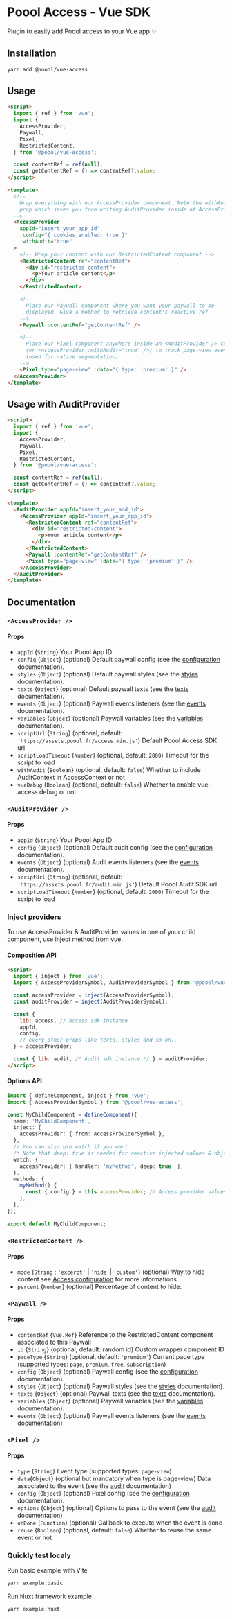 # Poool Access - Vue SDK

Plugin to easily add Poool access to your Vue app ✨

## Installation

```bash
yarn add @poool/vue-access
```

## Usage

```html
<script>
  import { ref } from 'vue';
  import {
    AccessProvider,
    Paywall,
    Pixel,
    RestrictedContent,
  } from '@poool/vue-access';

  const contentRef = ref(null);
  const getContentRef = () => contentRef?.value;
</script>

<template>
  <!--
    Wrap everything with our AccessProvider component. Note the withAudit
    prop which saves you from writing AuditProvider inside of AccessProvider
  -->
  <AccessProvider
    appId="insert_your_app_id"
    :config="{ cookies_enabled: true }"
    :withAudit="true"
  >
    <!-- Wrap your content with our RestrictedContent component -->
    <RestrictedContent ref="contentRef">
      <div id="restricted-content">
        <p>Your article content</p>
      </div>
    </RestrictedContent>

    <!--
      Place our Paywall component where you want your paywall to be
      displayed. Give a method to retrieve content's reactive ref
    -->
    <Paywall :contentRef="getContentRef" />

    <!--
      Place our Pixel component anywhere inside an <AuditProvider /> component
      (or <AccessProvider :withAudit="true" />) to track page-view events
      (used for native segmentation)
    -->
    <Pixel type="page-view" :data="{ type: 'premium' }" />
  </AccessProvider>
</template>
```

## Usage with AuditProvider

```html
<script>
  import { ref } from 'vue';
  import {
    AccessProvider,
    Paywall,
    Pixel,
    RestrictedContent,
  } from '@poool/vue-access';

  const contentRef = ref(null);
  const getContentRef = () => contentRef?.value;
</script>

<template>
  <AuditProvider appId="insert_your_add_id">
    <AccessProvider appId="insert_your_app_id">
      <RestrictedContent ref="contentRef">
        <div id="restricted-content">
          <p>Your article content</p>
        </div>
      </RestrictedContent>
      <Paywall :contentRef="getContentRef" />
      <Pixel type="page-view" :data="{ type: 'premium' }" />
    </AccessProvider>
  </AuditProvider>
</template>
```

## Documentation

### `<AccessProvider />`

#### Props

- `appId` {`String`} Your Poool App ID
- `config` {`Object`} (optional) Default paywall config (see the [configuration](https://poool.dev/docs/javascript/access/configuration) documentation).
- `styles` {`Object`} (optional) Default paywall styles (see the [styles](https://poool.dev//docs/javascript/access/appearances) documentation).
- `texts` {`Object`} (optional) Default paywall texts (see the [texts](https://poool.dev/docs/javascript/access/texts) documentation).
- `events` {`Object`} (optional) Paywall events listeners (see the [events](https://poool.dev/docs/javascript/access/events) documentation).
- `variables` {`Object`} (optional) Paywall variables (see the [variables](https://poool.dev/docs/javascript/access/variables) documentation).
- `scriptUrl` {`String`} (optional, default: `'https://assets.poool.fr/access.min.js'`) Default Poool Access SDK url
- `scriptLoadTimeout` {`Number`} (optional, default: `2000`) Timeout for the script to load
- `withAudit` {`Boolean`} (optional, default: `false`) Whether to include AuditContext in AccessContext or not
- `vueDebug` {`Boolean`} (optional, default: `false`) Whether to enable vue-access debug or not

### `<AuditProvider />`

#### Props

- `appId` {`String`} Your Poool App ID
- `config` {`Object`} (optional) Default audit config (see the [configuration](https://poool.dev/docs/javascript/audit/configuration) documentation).
- `events` {`Object`} (optional) Audit events listeners (see the [events](https://poool.dev/docs/javascript/audit/events) documentation).
- `scriptUrl` {`String`} (optional, default: `'https://assets.poool.fr/audit.min.js'`) Default Poool Audit SDK url
- `scriptLoadTimeout` {`Number`} (optional, default: `2000`) Timeout for the script to load


### Inject providers

To use AccessProvider & AuditProvider values in one of your child component,
use inject method from vue.

#### Composition API

```html
<script>
  import { inject } from 'vue';
  import { AccessProviderSymbol, AuditProviderSymbol } from '@poool/vue-access';

  const accessProvider = inject(AccessProviderSymbol);
  const auditProvider = inject(AuditProviderSymbol);

  const {
    lib: access, // Access sdk instance
    appId,
    config,
    // every other props like texts, styles and so on..
  } = accessProvider;

  const { lib: audit, /* Audit sdk instance */ } = auditProvider;
</script>
```

#### Options API

```ts
import { defineComponent, inject } from 'vue';
import { AccessProviderSymbol } from '@poool/vue-access';

const MyChildComponent = defineComponent({
  name: 'MyChildComponent',
  inject: {
    accessProvider: { from: AccessProviderSymbol },
  },
  // You can also use watch if you want
  /* Note that deep: true is needed for reactive injected values & objects */
  watch: {
    accessProvider: { handler: 'myMethod', deep: true  },
  },
  methods: {
    myMethod() {
      const { config } = this.accessProvider; // Access provider values
    },
  },
});

export default MyChildComponent;
```

### `<RestrictedContent />`

#### Props

- `mode` {`String` : `'excerpt'` | `'hide'`| `'custom'`} (optional) Way to hide content see [Access configuration](https://poool.dev/docs/javascript/access/configuration#mode) for more informations.
- `percent` {`Number`} (optional) Percentage of content to hide.


### `<Paywall />`

#### Props

- `contentRef` {`Vue.Ref`} Reference to the RestrictedContent component associated to this Paywall 
- `id` {`String`} (optional, default: random id) Custom wrapper component ID
- `pageType` {`String`} (optional, default: `'premium'`) Current page type (supported types: `page`, `premium`, `free`, `subscription`)
- `config` {`Object`} (optional) Paywall config (see the [configuration](https://poool.dev/docs/javascript/access/configuration) documentation).
- `styles` {`Object`} (optional) Paywall styles (see the [styles](https://poool.dev//docs/javascript/access/appearances) documentation).
- `texts` {`Object`} (optional) Paywall texts (see the [texts](https://poool.dev/docs/javascript/access/texts) documentation).
- `variables` {`Object`} (optional) Paywall variables (see the [variables](https://poool.dev/docs/javascript/access/variables) documentation).
- `events` {`Object`} (optional) Paywall events listeners (see the [events](https://poool.dev/docs/javascript/access/events) documentation)


### `<Pixel />`

#### Props

- `type` {`String`} Event type (supported types: `page-view`)
- `data`{`Object`} (optional but mandatory when type is page-view) Data associated to the event (see the [audit](https://poool.dev/docs/javascript/audit/methods#page-view) documentation)
- `config` {`Object`} (optional) Pixel config (see the [configuration](https://poool.dev/docs/javascript/audit/configuration) documentation).
- `options` {`Object`} (optional) Options to pass to the event (see the [audit](https://poool.dev/docs/javascript/audit/methods#options) documentation)
- `onDone` {`Function`} (optional) Callback to execute when the event is done
- `reuse` {`Boolean`} (optional, default: `false`) Whether to reuse the same event or not


### Quickly test localy

Run basic example with Vite

```bash
yarn example:basic
```

Run Nuxt framework example

```bash
yarn example:nuxt
```